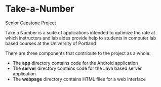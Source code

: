 # Take-a-Number
Senior Capstone Project

Take a Number is a suite of applications intended to optimize the rate at which instructors and lab aides provide help to students in computer lab based courses at the University of Portland

There are three components that contribute to the project as a whole:
- The **app** directory contains code for the Android application
- The **server** directory contains code for the Java based server application
- The **webpage** directory contains HTML files for a web interface
